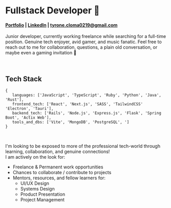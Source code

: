 
# Fullstack Developer 🎉
#### [Portfolio](https://www.tcloma.dev/) | [LinkedIn](https://www.linkedin.com/in/tyronecloma/) | tyrone.cloma0219@gmail.com 


Junior developer, currently working freelance while searching for a full-time position. Genuine tech enjoyer, avid gamer, and music fanatic. Feel free to reach out to me for collaboration, questions, a plain old conversation, or maybe even a gaming invitation 👀

<br />

## Tech Stack
```JS
{
   languages: ['JavaScript', 'TypeScript', 'Ruby', 'Python', 'Java', 'Rust'],
   frontend_tech: ['React', 'Next.js', 'SASS', 'TailwindCSS' 'Electron', 'Tauri'],
   backend_tech: ['Rails', 'Node.js', 'Express.js', 'Flask', 'Spring Boot', 'Actix Web'],
   tools_and_dbs: ['Vite', 'MongoDB', 'PostgreSQL', ']
}
```

<br />


I'm looking to be exposed to more of the professional tech-world through learning, collaboration, and genuine connections!
<br />
I am actively on the look for:
- Freelance & Permanent work opportunities
- Chances to collaborate / contribute to projects
- Mentors, resources, and fellow learners for:
   - UI/UX Design
   - Systems Design
   - Product Presentation
   - Project Management
